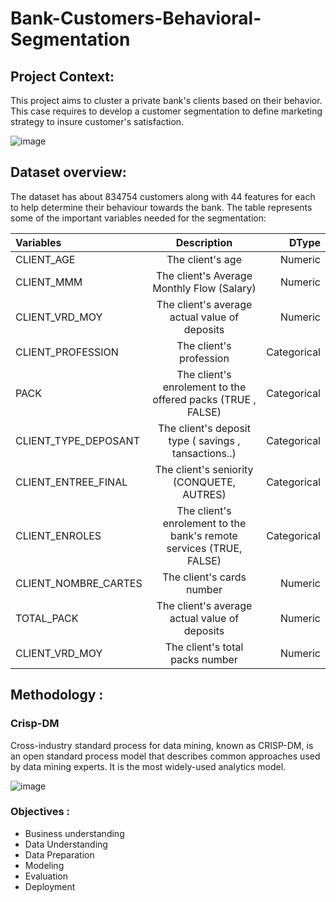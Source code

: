 # Bank-Customers-Behavioral-Segmentation

## Project Context:
This project aims to cluster a private bank's clients based on their behavior. This case requires to develop a customer segmentation to define marketing strategy to insure customer's satisfaction. 

![image](https://blog.kakaocdn.net/dn/QEkfG/btqwVfT2p4u/lCWHbDjHHOaFxjqpT2ASOK/img.png)

## Dataset overview:
The dataset has about 834754 customers along with 44 features for each to help determine their behaviour towards the bank. 
The table represents some of the important variables needed for the segmentation:

 | Variables  | Description  | DType |
| :------------ |:---------------:| -----:|
| CLIENT_AGE      | The client's age  |Numeric |
| CLIENT_MMM      | The client's Average Monthly Flow (Salary)        |   Numeric |
| CLIENT_VRD_MOY | The client's average actual value of deposits        |   Numeric |
| CLIENT_PROFESSION | The client's profession        |   Categorical |
| PACK |The client's enrolement to the offered packs (TRUE , FALSE)       |   Categorical |
| CLIENT_TYPE_DEPOSANT | The client's  deposit type ( savings , tansactions..)       |   Categorical |
| CLIENT_ENTREE_FINAL | The client's seniority (CONQUETE, AUTRES)        |   Categorical |
| CLIENT_ENROLES | The client's enrolement to the bank's remote services (TRUE, FALSE)       |   Categorical |
| CLIENT_NOMBRE_CARTES | The client's cards number        |   Numeric |
| TOTAL_PACK | The client's average actual value of deposits        |   Numeric |
| CLIENT_VRD_MOY | The client's total packs number        |   Numeric |

## Methodology :
### Crisp-DM

Cross-industry standard process for data mining, known as CRISP-DM, is an open standard process model that describes common approaches used by data mining experts. It is the most widely-used analytics model.

![image](https://upload.wikimedia.org/wikipedia/commons/thumb/b/b9/CRISP-DM_Process_Diagram.png/479px-CRISP-DM_Process_Diagram.png)

### Objectives :

- Business understanding
- Data Understanding
- Data Preparation
- Modeling
- Evaluation
- Deployment


